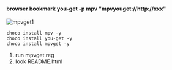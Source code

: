 #### browser bookmark you-get -p mpv "mpvyouget://http://xxx" 

![mpvget1](https://cloud.githubusercontent.com/assets/3874638/22860722/7073d8d2-f141-11e6-9c5e-3c7da484ed7e.gif)

```
choco install mpv -y
choco install you-get -y
choco install mpvget -y
```

1. run mpvget.reg 
2. look README.html
